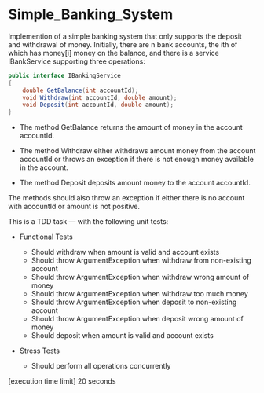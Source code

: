 # Simple_Banking_System

Implemention of a simple banking system that only supports the deposit and withdrawal of money. Initially, there are n bank accounts, the ith of which has money[i] money on the balance, and there is a service IBankService supporting three operations:

``` C#
public interface IBankingService
{
    double GetBalance(int accountId);
    void Withdraw(int accountId, double amount);
    void Deposit(int accountId, double amount);
}
```

* The method GetBalance returns the amount of money in the account accountId.

* The method Withdraw either withdraws amount money from the account accountId or throws an exception if there is not enough money available in the account.

* The method Deposit deposits amount money to the account accountId.


The methods should also throw an exception if either there is no account with accountId or amount is not positive. 

This is a TDD task — with the following unit tests:
* Functional Tests
    * Should withdraw when amount is valid and account exists
    * Should throw ArgumentException when withdraw from non-existing account
    * Should throw ArgumentException when withdraw wrong amount of money
    * Should throw ArgumentException when withdraw too much money
    * Should throw ArgumentException when deposit to non-existing account
    * Should throw ArgumentException when deposit wrong amount of money
    * Should deposit when amount is valid and account exists

* Stress Tests
    * Should perform all operations concurrently




[execution time limit] 20 seconds
